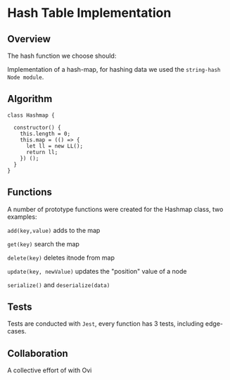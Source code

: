 # Hash Table Implementation


## Overview

The hash function we choose should:

Implementation of a hash-map, for hashing data we used the ```string-hash Node module```. 


## Algorithm

```
class Hashmap {

  constructor() {
    this.length = 0;
    this.map = (() => {
      let ll = new LL();
      return ll;
    }) ();
  }
}
```

## Functions

A number of prototype functions were created for the Hashmap class, two examples:

```add(key,value)``` adds to the map

```get(key)``` search the map

```delete(key)``` deletes itnode from map

```update(key, newValue)``` updates the "position" value of a node

```serialize()``` and ```deserialize(data) ```


## Tests

Tests are conducted with ```Jest```, every function has 3 tests, including edge-cases.

## Collaboration

A collective effort of with Ovi 
